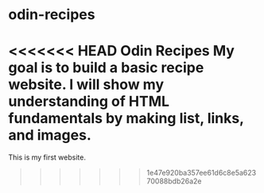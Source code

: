 # odin-recipes
<<<<<<< HEAD
Odin Recipes
My goal is to build a basic recipe website. I will show my understanding of HTML fundamentals by making list, links, and images. 
=======
This is my first website.
>>>>>>> 1e47e920ba357ee61d6c8e5a62370088bdb26a2e
